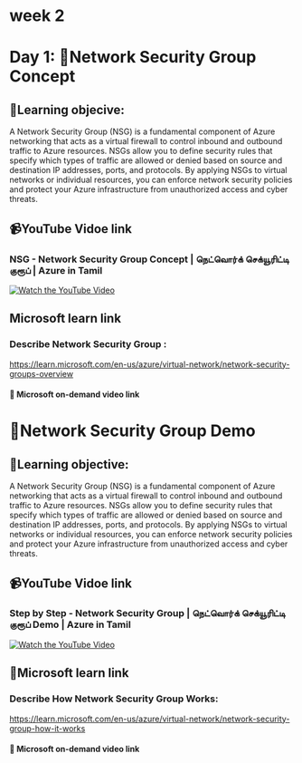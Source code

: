 # week 2
# Day 1: 🔐Network Security Group Concept
## 🎯Learning objecive:
A Network Security Group (NSG) is a fundamental component of Azure networking that acts as a virtual firewall to control inbound and outbound traffic to Azure resources. NSGs allow you to define security rules that specify which types of traffic are allowed or denied based on source and destination IP addresses, ports, and protocols. By applying NSGs to virtual networks or individual resources, you can enforce network security policies and protect your Azure infrastructure from unauthorized access and cyber threats.

## 📹YouTube Vidoe link 
###  NSG - Network Security Group Concept | நெட்வொர்க் செக்யூரிட்டி குரூப் | Azure in Tamil
[![Watch the YouTube Video](https://img.youtube.com/vi/ttNd3w6_do0/0.jpg)](https://www.youtube.com/watch?v=ttNd3w6_do0)
## Microsoft learn link
### Describe Network Security Group :
https://learn.microsoft.com/en-us/azure/virtual-network/network-security-groups-overview

#### 🎥 Microsoft on-demand video link 

# 🔐Network Security Group Demo
## 🎯Learning objective: 
A Network Security Group (NSG) is a fundamental component of Azure networking that acts as a virtual firewall to control inbound and outbound traffic to Azure resources. NSGs allow you to define security rules that specify which types of traffic are allowed or denied based on source and destination IP addresses, ports, and protocols. By applying NSGs to virtual networks or individual resources, you can enforce network security policies and protect your Azure infrastructure from unauthorized access and cyber threats.

## 📹YouTube Vidoe link 
### Step by Step - Network Security Group | நெட்வொர்க் செக்யூரிட்டி குரூப் Demo | Azure in Tamil
[![Watch the YouTube Video](https://img.youtube.com/vi/AIfb_vFkiDE/0.jpg)](https://www.youtube.com/watch?v=AIfb_vFkiDE)
## 🔗Microsoft learn link
### Describe How Network Security Group Works:
 https://learn.microsoft.com/en-us/azure/virtual-network/network-security-group-how-it-works
#### 🎥 Microsoft on-demand video link 
